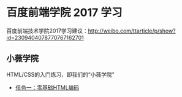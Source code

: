 # 百度前端学院 2017 学习

百度前端技术学院2017学习建议：http://weibo.com/ttarticle/p/show?id=2309404078770767162701

## 小薇学院

HTML/CSS的入门练习，即我们的“小薇学院”

- [任务一：零基础HTML编码](/xiaowei/tast1.html)
